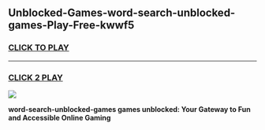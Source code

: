 
## Unblocked-Games-word-search-unblocked-games-Play-Free-kwwf5
<h3>
<a href="https://premium76.site?title=word-search-unblocked-games&ref=18A1">CLICK TO PLAY</a></h3>
<hr>

<h3>
<a href="https://premium76.site?title=word-search-unblocked-games&ref=18A1">CLICK 2 PLAY</a>
  
</h3>

<a href="https://premium76.site?title=word-search-unblocked-games&ref=18A1"><img src="https://clearcache.store/games.png"></a>


**word-search-unblocked-games games unblocked: Your Gateway to Fun and Accessible Online Gaming**

